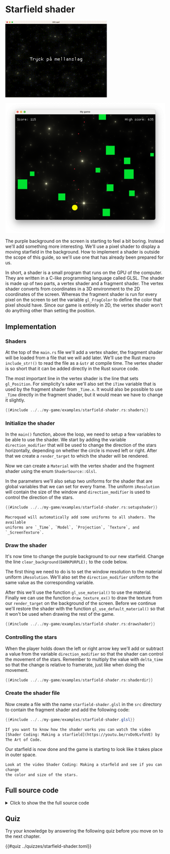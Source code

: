 # Starfield shader

<div class="noprint">

![Screenshot](images/screenshots-web/starfield-shader.gif#center)

</div>
<div class="onlyprint">

![Screenshot](images/screenshots-print/starfield-shader.png#center)

</div>

The purple background on the screen is starting to feel a bit boring. Instead
we'll add something more interesting. We'll use a pixel shader to display a
moving starfield in the background. How to implement a shader is outside the
scope of this guide, so we'll use one that has already been prepared for us.

In short, a shader is a small program that runs on the GPU of the computer.
They are written in a C-like programming language called GLSL. The shader is
made up of two parts, a vertex shader and a fragment shader. The vertex shader
converts from coordinates in a 3D environment to the 2D coordinates of the
screen. Whereas the fragment shader is run for every pixel on the screen to
set the variable `gl_FragColor` to define the color that pixel should have.
Since our game is entirely in 2D, the vertex shader won't do anything other
than setting the position.

## Implementation

### Shaders

At the top of the `main.rs` file we'll add a vertex shader, the fragment
shader will be loaded from a file that we will add later. We'll use the Rust
macro `include_str!()` to read the file as a `&str` at compile time. The
vertex shader is so short that it can be added directly in the Rust source
code.

The most important line in the vertex shader is the line that sets
`gl_Position`. For simplicity's sake we'll also set the `iTime` variable that
is used by the fragment shader from `_Time.x`. It would also be possible to
use `_Time` directly in the fragment shader, but it would mean we have
to change it slightly.

```rust
{{#include ../../my-game/examples/starfield-shader.rs:shaders}}
```

### Initialize the shader

In the `main()` function, above the loop, we need to setup a few variables to
be able to use the shader. We start by adding the variable
`direction_modifier` that will be used to change the direction of the stars
horizontally, depending on whether the circle is moved left or right. After
that we create a `render_target` to which the shader will be rendered.

Now we can create a `Material` with the vertex shader and the fragment shader
using the enum `ShaderSource::Glsl`.

In the parameters we'll also setup two uniforms for the shader that are global
variables that we can set for every frame. The uniform `iResolution` will
contain the size of the window and `direction_modifier` is used to control the
direction of the stars.

```rust
{{#include ../../my-game/examples/starfield-shader.rs:setupshader}}
```

```admonish info title="Available uniforms"
Macroquad will automatically add some uniforms to all shaders. The available
uniforms are `_Time`, `Model`, `Projection`, `Texture`, and `_ScreenTexture`.
```

### Draw the shader

It's now time to change the purple background to our new starfield. Change the
line `clear_background(DARKPURPLE);` to the code below.

The first thing we need to do is to set the window resolution to the material
uniform `iResolution`. We'll also set the `direction_modifier` uniform to the
same value as the corresponding variable.

After this we'll use the function `gl_use_material()` to use the material.
Finally we can use the function `draw_texture_ex()` to draw the texture from
our `render_target` on the background of the screen. Before we continue we'll
restore the shader with the function `gl_use_default_material()` so that it
won't be used when drawing the rest of the game.

```rust
{{#include ../../my-game/examples/starfield-shader.rs:drawshader}}
```

### Controlling the stars

When the player holds down the left or right arrow key we'll add or subtract a
value from the variable `direction_modifier` so that the shader can control
the movement of the stars. Remember to multiply the value with `delta_time` so
that the change is relative to framerate, just like when doing the movement.

 ```rust [hl,3,7]
{{#include ../../my-game/examples/starfield-shader.rs:shaderdir}}
```

### Create the shader file

Now create a file with the name `starfield-shader.glsl` in the `src` directory
to contain the fragment shader and add the following code:

```glsl
{{#include ../../my-game/examples/starfield-shader.glsl}}
```

```admonish info title="Shader Coding tutorial video"
If you want to know how the shader works you can watch the video
[Shader Coding: Making a starfield](https://youtu.be/rvDo9LvfoVE) by The Art of Code.
```

Our starfield is now done and the game is starting to look like it takes place
in outer space.

```admonish tip title="Challenge: Star colors" class="challenge"
Look at the video Shader Coding: Making a starﬁeld and see if you can change
the color and size of the stars.
```

<div class="noprint">

## Full source code

<details>
  <summary>Click to show the the full source code</summary>

```rust
{{#include ../../my-game/examples/starfield-shader.rs:all}}
```
</details>
</div>

<div class="noprint">

## Quiz

Try your knowledge by answering the following quiz before you move on to the
next chapter.

{{#quiz ../quizzes/starfield-shader.toml}}

</div>
